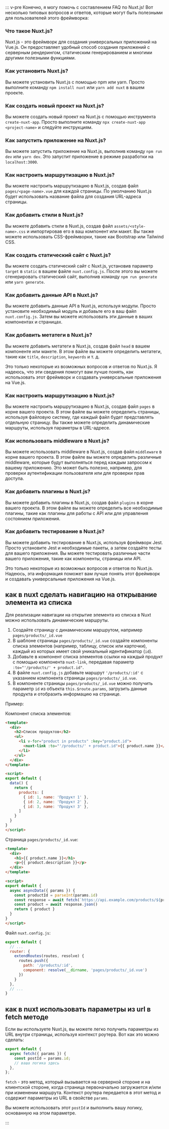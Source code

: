 ::: v-pre
Конечно, я могу помочь с составлением FAQ по Nuxt.js! Вот несколько типовых вопросов и ответов, которые могут быть полезными для пользователей этого фреймворка:

### Что такое Nuxt.js?

Nuxt.js - это фреймворк для создания универсальных приложений на Vue.js. Он предоставляет удобный способ создания приложений с серверным рендерингом, статическим генерированием и многими другими полезными функциями.

### Как установить Nuxt.js?

Вы можете установить Nuxt.js с помощью npm или yarn. Просто выполните команду `npm install nuxt` или `yarn add nuxt` в вашем проекте.

### Как создать новый проект на Nuxt.js?

Вы можете создать новый проект на Nuxt.js с помощью инструмента `create-nuxt-app`. Просто выполните команду `npx create-nuxt-app <project-name>` и следуйте инструкциям.

### Как запустить приложение на Nuxt.js?

Вы можете запустить приложение на Nuxt.js, выполнив команду `npm run dev` или `yarn dev`. Это запустит приложение в режиме разработки на `localhost:3000`.

### Как настроить маршрутизацию в Nuxt.js?

Вы можете настроить маршрутизацию в Nuxt.js, создав файл `pages/<page-name>.vue` для каждой страницы. По умолчанию Nuxt.js будет использовать название файла для создания URL-адреса страницы.

### Как добавить стили в Nuxt.js?

Вы можете добавить стили в Nuxt.js, создав файл `assets/<style-name>.css` и импортировав его в ваш компонент или макет. Вы также можете использовать CSS-фреймворки, такие как Bootstrap или Tailwind CSS.

### Как создать статический сайт с Nuxt.js?

Вы можете создать статический сайт с Nuxt.js, установив параметр `target` в `static` в вашем файле `nuxt.config.js`. После этого вы можете сгенерировать статический сайт, выполнив команду `npm run generate` или `yarn generate`.

### Как добавить данные API в Nuxt.js?

Вы можете добавить данные API в Nuxt.js, используя модули. Просто установите необходимый модуль и добавьте его в ваш файл `nuxt.config.js`. Затем вы можете использовать эти данные в ваших компонентах и страницах.

### Как добавить метатеги в Nuxt.js?

Вы можете добавить метатеги в Nuxt.js, создав файл `head` в вашем компоненте или макете. В этом файле вы можете определить метатеги, такие как `title`, `description`, `keywords` и т. д.

Это только некоторые из возможных вопросов и ответов по Nuxt.js. Я надеюсь, что эти сведения помогут вам лучше понять, как использовать этот фреймворк и создавать универсальные приложения на Vue.js.

### Как настроить маршрутизацию в Nuxt.js?

Вы можете настроить маршрутизацию в Nuxt.js, создав файл `pages` в корне вашего проекта. В этом файле вы можете определить страницы, используя файловую систему, где каждый файл будет представлять отдельную страницу. Вы также можете определить динамические маршруты, используя параметры в URL-адресе.

### Как использовать middleware в Nuxt.js?

Вы можете использовать middleware в Nuxt.js, создав файл `middleware` в корне вашего проекта. В этом файле вы можете определить различные middleware, которые будут выполняться перед каждым запросом к вашему приложению. Это может быть полезно, например, для проверки аутентификации пользователя или для проверки прав доступа.

### Как добавить плагины в Nuxt.js?

Вы можете добавить плагины в Nuxt.js, создав файл `plugins` в корне вашего проекта. В этом файле вы можете определить все необходимые плагины, такие как плагины для работы с API или для управления состоянием приложения.

### Как добавить тестирование в Nuxt.js?

Вы можете добавить тестирование в Nuxt.js, используя фреймворк Jest. Просто установите Jest и необходимые пакеты, а затем создайте тесты для вашего приложения. Вы можете тестировать различные части вашего приложения, такие как компоненты, страницы или API.

Это только некоторые из возможных вопросов и ответов по Nuxt.js. Надеюсь, эта информация поможет вам лучше понять этот фреймворк и создавать универсальные приложения на Vue.js.

## как в nuxt сделать навигацию на открывание элемента из списка

Для реализации навигации на открытие элемента из списка в Nuxt можно использовать динамические маршруты.

1. Создайте страницу с динамическим маршрутом, например `pages/products/_id.vue`
2. В шаблоне страницы `pages/products/_id.vue` создайте компоненты списка элементов (например, таблицу, список или карточки), каждый из которых имеет свой уникальный идентификатор (`id`).
3. Добавьте в компонент списка элементов ссылки на каждый продукт с помощью компонента `nuxt-link`, передавая параметр `:to="'/products/' + product.id"`.
4. В файле `nuxt.config.js` добавьте маршрут `'/products/:id'` с указанием компонента страницы `pages/products/_id.vue`.
5. В компоненте страницы `pages/products/_id.vue` можно получить параметр `id` из объекта `this.$route.params`, загрузить данные продукта и отобразить информацию на странице.

Пример:

Компонент списка элементов:

```html
<template>
  <div>
    <h2>Список продуктов</h2>
    <ul>
      <li v-for="product in products" :key="product.id">
        <nuxt-link :to="'/products/' + product.id">{{ product.name }}</nuxt-link>
      </li>
    </ul>
  </div>
</template>

<script>
export default {
  data() {
    return {
      products: [
        { id: 1, name: 'Продукт 1' },
        { id: 2, name: 'Продукт 2' },
        { id: 3, name: 'Продукт 3' },
      ]
    }
  }
}
</script>
```

Страница `pages/products/_id.vue`:

```html
<template>
  <div>
    <h1>{{ product.name }}</h1>
    <p>{{ product.description }}</p>
  </div>
</template>

<script>
export default {
  async asyncData({ params }) {
    const productId = parseInt(params.id)
    const response = await fetch(`https://api.example.com/products/${productId}`)
    const product = await response.json()
    return { product }
  }
}
</script>
```

Файл `nuxt.config.js`:

```js
export default {
  // ...
  router: {
    extendRoutes(routes, resolve) {
      routes.push({
        path: '/products/:id',
        component: resolve(__dirname, 'pages/products/_id.vue')
      })
    }
  },
  // ...
}
```

## как в nuxt использовать параметры из url в fetch методе

Если вы используете Nuxt.js, вы можете легко получить параметры из URL внутри страницы, используя контекст роутера. Вот как это можно сделать:

```javascript
export default {
  async fetch({ params }) {
    const postId = params.id;
    // ваша логика здесь
  },
};
```

`fetch` - это метод, который вызывается на серверной стороне и на клиентской стороне, когда страница первоначально загружается и/или при изменении маршрута. Контекст роутера передается в этот метод и содержит параметры из URL в свойстве `params`.

Вы можете использовать этот `postId` и выполнить вашу логику, основанную на этом параметре. 

:::

